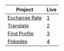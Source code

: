  | Project                                                                                                                     | Live                                                                         |
 | --------------------------------------------------------------------------------------------------------------------------- | --------------------------------------------------------------------------------- |
| [Exchange Rate](https://github.com/isinnur/api-projects/tree/main/Exchange%20Rate)                       |    [1](https://comforting-unicorn-d8f746.netlify.app)|
| [Translate](https://github.com/isinnur/api-projects/tree/main/language-translator)                       |    [2](https://storied-monstera-670210.netlify.app)|
| [Find Profile](https://github.com/isinnur/api-projects/tree/main/profile-search)                       |    [3](https://mellow-kleicha-cd5089.netlify.app)|
| [Pokedex](https://github.com/isinnur/api-projects/tree/main/pokedex)                       |    [4](https://elaborate-fox-591464.netlify.app)|
